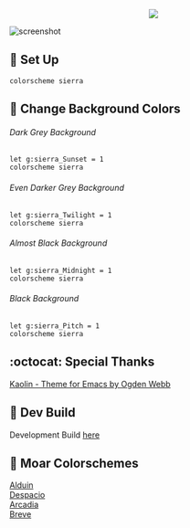 <p align="center">
<img src="https://user-images.githubusercontent.com/11221489/46834583-a1ce3380-cd60-11e8-8332-43b706da567b.png"/>
</p>

![screenshot](https://user-images.githubusercontent.com/11221489/46834225-acd49400-cd5f-11e8-925f-9fa5629e1d5a.png)

:space_invader: Set Up
------

```VimL
colorscheme sierra
```

:milky_way: Change Background Colors
------

###### Dark Grey Background
```VimL
let g:sierra_Sunset = 1
colorscheme sierra 
```

###### Even Darker Grey Background
```VimL
let g:sierra_Twilight = 1
colorscheme sierra 
```

###### Almost Black Background
```VimL
let g:sierra_Midnight = 1
colorscheme sierra 
```

###### Black Background
```VimL
let g:sierra_Pitch = 1
colorscheme sierra 
```

:octocat: Special Thanks
-----------------
[Kaolin - Theme for Emacs by Ogden Webb](https://github.com/ogdenwebb/kaolin-theme)<br>

:crescent_moon: Dev Build
----------------------------
Development Build [here](https://github.com/AlessandroYorba/Sierra/tree/nightly)

:octopus: Moar Colorschemes
-------
[Alduin](https://github.com/AlessandroYorba/Alduin)<br>
[Despacio](https://github.com/AlessandroYorba/Despacio)<br>
[Arcadia](https://github.com/AlessandroYorba/Arcadia)<br>
[Breve](https://github.com/AlessandroYorba/Breve)<br>
